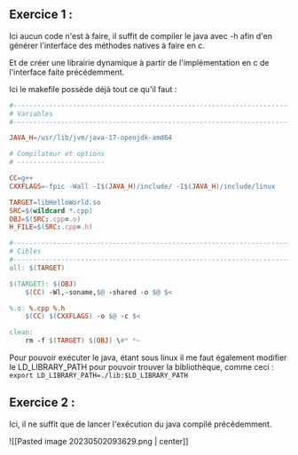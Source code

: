 ## Exercice 1 :

Ici aucun code n'est à faire, il suffit de compiler le java avec -h afin d'en générer l'interface des méthodes natives à faire en c.

Et de créer une librairie dynamique à partir de l'implémentation en c de l'interface faite précédemment.

Ici le makefile possède déjà tout ce qu'il faut :

```makefile
#---------------------------------------------------------------------------------
# Variables
#---------------------------------------------------------------------------------

JAVA_H=/usr/lib/jvm/java-17-openjdk-amd64

# Compilateur et options
# ----------------------

CC=g++
CXXFLAGS=-fpic -Wall -I$(JAVA_H)/include/ -I$(JAVA_H)/include/linux

TARGET=libHelloWorld.so
SRC=$(wildcard *.cpp)
OBJ=$(SRC:.cpp=.o)
H_FILE=$(SRC:.cpp=.h)

#---------------------------------------------------------------------------------
# Cibles
#---------------------------------------------------------------------------------
all: $(TARGET)

$(TARGET): $(OBJ)
	$(CC) -Wl,-soname,$@ -shared -o $@ $< 

%.o: %.cpp %.h
	$(CC) $(CXXFLAGS) -o $@ -c $<

clean:
	rm -f $(TARGET) $(OBJ) \#* *~

```

Pour pouvoir exécuter le java, étant sous linux il me faut également modifier le LD_LIBRARY_PATH pour pouvoir trouver la bibliothèque, comme ceci :
`export LD_LIBRARY_PATH=./lib:$LD_LIBRARY_PATH`

## Exercice 2 :

Ici, il ne suffit que de lancer l'exécution du java compilé précédemment.

![[Pasted image 20230502093629.png | center]]

